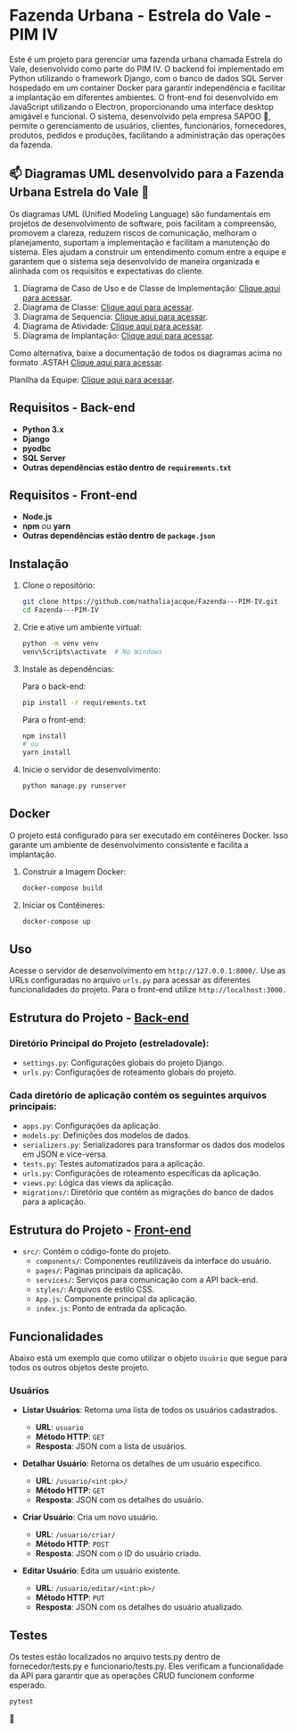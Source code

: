 # Fazenda Urbana - Estrela do Vale - PIM IV
Este é um projeto para gerenciar uma fazenda urbana chamada Estrela do Vale, desenvolvido como parte do PIM IV. O backend foi implementado em Python utilizando o framework Django, com o banco de dados SQL Server hospedado em um container Docker para garantir independência e facilitar a implantação em diferentes ambientes. O front-end foi desenvolvido em JavaScript utilizando o Electron, proporcionando uma interface desktop amigável e funcional. O sistema, desenvolvido pela empresa SAPOO :frog:, permite o gerenciamento de usuários, clientes, funcionários, fornecedores, produtos, pedidos e produções, facilitando a administração das operações da fazenda.

## 📫 Diagramas UML desenvolvido para a Fazenda Urbana Estrela do Vale :frog:

Os diagramas UML (Unified Modeling Language) são fundamentais em projetos de desenvolvimento de software, pois facilitam a compreensão, promovem a clareza, reduzem riscos de comunicação, melhoram o planejamento, suportam a implementação e facilitam a manutenção do sistema. Eles ajudam a construir um entendimento comum entre a equipe e garantem que o sistema seja desenvolvido de maneira organizada e alinhada com os requisitos e expectativas do cliente.

1. Diagrama de Caso de Uso e de Classe de Implementação: [Clique aqui para acessar](https://github.com/nathaliajacque/Fazenda---PIM-IV/tree/Fazenda_PIMIV/Fazenda%20Urbana%20-%20Estrela%20do%20Vale%20(Diagramas%20UML)/Diagrama%20de%20Caso%20de%20Uso).
2. Diagrama de Classe: [Clique aqui para acessar](https://github.com/nathaliajacque/Fazenda---PIM-IV/tree/Fazenda_PIMIV/Fazenda%20Urbana%20-%20Estrela%20do%20Vale%20(Diagramas%20UML)/Diagrama%20de%20Classe).
3. Diagrama de Sequencia: [Clique aqui para acessar](https://github.com/nathaliajacque/Fazenda---PIM-IV/tree/Fazenda_PIMIV/Fazenda%20Urbana%20-%20Estrela%20do%20Vale%20(Diagramas%20UML)/Diagrama%20de%20Sequ%C3%AAncia).
4. Diagrama de Atividade: [Clique aqui para acessar](https://github.com/nathaliajacque/Fazenda---PIM-IV/tree/Fazenda_PIMIV/Fazenda%20Urbana%20-%20Estrela%20do%20Vale%20(Diagramas%20UML)/Diagrama%20de%20Atividade%20-%20Collection).
5. Diagrama de Implantação: [Clique aqui para acessar](https://github.com/nathaliajacque/Fazenda---PIM-IV/tree/Fazenda_PIMIV/Fazenda%20Urbana%20-%20Estrela%20do%20Vale%20(Diagramas%20UML)/Diagrama%20de%20Implanta%C3%A7%C3%A3o).


Como alternativa, baixe a documentação de todos os diagramas acima no formato .ASTAH [Clique aqui para acessar](https://github.com/nathaliajacque/Fazenda---PIM-IV/blob/Fazenda_PIMIV/Fazenda%20Urbana%20-%20Estrela%20do%20Vale%20(Diagramas%20UML)/Fazenda%20Urbana%20-%20EstrelaDoVale.asta).

Planilha da Equipe: [Clique aqui para acessar](https://github.com/nathaliajacque/FazendaUrbana-EstrelaDoVale-PIM-IV/blob/Fazenda_PIMIV/Grupo%20PIM%20IV%20Estrela%20do%20Vale.xlsx).




 
## Requisitos - Back-end

- **Python 3.x**
- **Django**
- **pyodbc**
- **SQL Server**
- **Outras dependências estão dentro de `requirements.txt`**

## Requisitos - Front-end

- **Node.js**
- **npm** ou **yarn**
- **Outras dependências estão dentro de `package.json`**


## Instalação

1. Clone o repositório:

   ```sh
   git clone https://github.com/nathaliajacque/Fazenda---PIM-IV.git
   cd Fazenda---PIM-IV
   ```

2. Crie e ative um ambiente virtual:

   ```sh
   python -m venv venv
   venv\Scripts\activate  # No Windows
   ```

3. Instale as dependências:

   Para o back-end:
   ```sh
   pip install -r requirements.txt
   ```

   Para o front-end:
   ```sh
   npm install
   # ou
   yarn install
   ```

4. Inicie o servidor de desenvolvimento:

   ```sh
   python manage.py runserver
   ```

## Docker
O projeto está configurado para ser executado em contêineres Docker. Isso garante um ambiente de desenvolvimento consistente e facilita a implantação.

1. Construir a Imagem Docker:

   ```sh
   docker-compose build
   ```

2. Iniciar os Contêineres:

   ```sh
   docker-compose up
   ```


## Uso
Acesse o servidor de desenvolvimento em `http://127.0.0.1:8000/`.
Use as URLs configuradas no arquivo `urls.py` para acessar as diferentes funcionalidades do projeto.
Para o front-end utilize `http://localhost:3000.`


## Estrutura do Projeto - [Back-end](https://github.com/nathaliajacque/Fazenda---PIM-IV/tree/Fazenda_PIMIV/Fazenda%20Urbana%20-%20Estrela%20do%20Vale%20(Projeto)/back-end)

### Diretório Principal do Projeto (estreladovale):
- `settings.py`: Configurações globais do projeto Django.
- `urls.py`: Configurações de roteamento globais do projeto.
 

### Cada diretório de aplicação contém os seguintes arquivos principais:
- `apps.py`: Configurações da aplicação.
- `models.py`: Definições dos modelos de dados.
- `serializers.py`: Serializadores para transformar os dados dos modelos em JSON e vice-versa.
- `tests.py`: Testes automatizados para a aplicação.
- `urls.py`: Configurações de roteamento específicas da aplicação.
- `views.py`: Lógica das views da aplicação.
- `migrations/`: Diretório que contém as migrações do banco de dados para a aplicação.
 

## Estrutura do Projeto - [Front-end](https://github.com/nathaliajacque/Fazenda---PIM-IV/tree/Fazenda_PIMIV/Fazenda%20Urbana%20-%20Estrela%20do%20Vale%20(Projeto)/front-end)
- `src/`: Contém o código-fonte do projeto.
  - `components/`: Componentes reutilizáveis da interface do usuário.
  - `pages/`: Páginas principais da aplicação.
  - `services/`: Serviços para comunicação com a API back-end.
  - `styles/`: Arquivos de estilo CSS.
  - `App.js`: Componente principal da aplicação.
  - `index.js`: Ponto de entrada da aplicação.


## Funcionalidades
Abaixo está um exemplo que como utilizar o objeto `Usuário` que segue para todos os outros objetos deste projeto.

### Usuários

- **Listar Usuários**: Retorna uma lista de todos os usuários cadastrados.
  - **URL**: `usuario`
  - **Método HTTP**: `GET`
  - **Resposta**: JSON com a lista de usuários.

- **Detalhar Usuário**: Retorna os detalhes de um usuário específico.
  - **URL**: `/usuario/<int:pk>/`
  - **Método HTTP**: `GET`
  - **Resposta**: JSON com os detalhes do usuário.

- **Criar Usuário**: Cria um novo usuário.
  - **URL**: `/usuario/criar/`
  - **Método HTTP**: `POST`
  - **Resposta**: JSON com o ID do usuário criado.

- **Editar Usuário**: Edita um usuário existente.
  - **URL**: `/usuario/editar/<int:pk>/`
  - **Método HTTP**: `PUT`
  - **Resposta**: JSON com os detalhes do usuário atualizado.

## Testes
Os testes estão localizados no arquivo tests.py dentro de fornecedor/tests.py e funcionario/tests.py. Eles verificam a funcionalidade da API para garantir que as operações CRUD funcionem conforme esperado.

   ```sh
   pytest
   ```

:frog:
